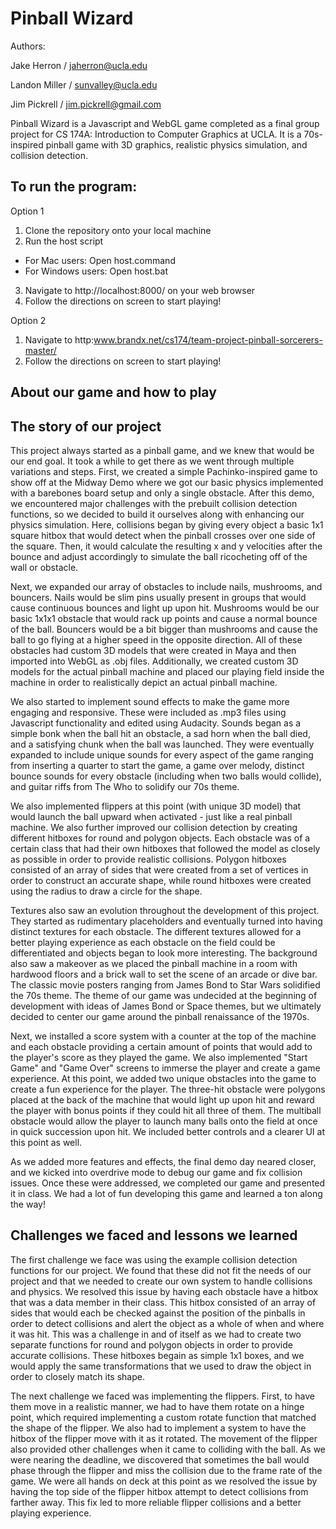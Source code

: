 # Pinball Wizard

Authors:

Jake Herron / jaherron@ucla.edu

Landon Miller / sunvalley@ucla.edu

Jim Pickrell / jim.pickrell@gmail.com


Pinball Wizard is a Javascript and WebGL game completed as a final group project for CS 174A: Introduction to Computer Graphics at UCLA. It is a 70s-inspired pinball game with 3D graphics, realistic physics simulation, and collision detection.

## To run the program:

Option 1
1. Clone the repository onto your local machine
2. Run the host script
  - For Mac users: Open host.command
  - For Windows users: Open host.bat
3. Navigate to http://localhost:8000/ on your web browser
4. Follow the directions on screen to start playing!

Option 2
1. Navigate to http:www.brandx.net/cs174/team-project-pinball-sorcerers-master/
2. Follow the directions on screen to start playing!

## About our game and how to play

## The story of our project

This project always started as a pinball game, and we knew that would be our end goal. It took a while to get there as we went through multiple variations and steps. First, we created a simple Pachinko-inspired game to show off at the Midway Demo where we got our basic physics implemented with a barebones board setup and only a single obstacle. After this demo, we encountered major challenges with the prebuilt collision detection functions, so we decided to build it ourselves along with enhancing our physics simulation. Here, collisions began by giving every object a basic 1x1 square hitbox that would detect when the pinball crosses over one side of the square. Then, it would calculate the resulting x and y velocities after the bounce and adjust accordingly to simulate the ball ricocheting off of the wall or obstacle. 

Next, we expanded our array of obstacles to include nails, mushrooms, and bouncers. Nails would be slim pins usually present in groups that would cause continuous bounces and light up upon hit. Mushrooms would be our basic 1x1x1 obstacle that would rack up points and cause a normal bounce of the ball. Bouncers would be a bit bigger than mushrooms and cause the ball to go flying at a higher speed in the opposite direction. All of these obstacles had custom 3D models that were created in Maya and then imported into WebGL as .obj files. Additionally, we created custom 3D models for the actual pinball machine and placed our playing field inside the machine in order to realistically depict an actual pinball machine. 

We also started to implement sound effects to make the game more engaging and responsive. These were included as .mp3 files using Javascript functionality and edited using Audacity. Sounds began as a simple bonk when the ball hit an obstacle, a sad horn when the ball died, and a satisfying chunk when the ball was launched. They were eventually expanded to include unique sounds for every aspect of the game ranging from inserting a quarter to start the game, a game over melody, distinct bounce sounds for every obstacle (including when two balls would collide), and guitar riffs from The Who to solidify our 70s theme. 

We also implemented flippers at this point (with unique 3D model) that would launch the ball upward when activated - just like a real pinball machine. We also further improved our collision detection by creating different hitboxes for round and polygon objects. Each obstacle was of a certain class that had their own hitboxes that followed the model as closely as possible in order to provide realistic collisions. Polygon hitboxes consisted of an array of sides that were created from a set of vertices in order to construct an accurate shape, while round hitboxes were created using the radius to draw a circle for the shape. 

Textures also saw an evolution throughout the development of this project. They started as rudimentary placeholders and eventually turned into having distinct textures for each obstacle. The different textures allowed for a better playing experience as each obstacle on the field could be differentiated and objects began to look more interesting. The background also saw a makeover as we placed the pinball machine in a room with hardwood floors and a brick wall to set the scene of an arcade or dive bar. The classic movie posters ranging from James Bond to Star Wars solidified the 70s theme. The theme of our game was undecided at the beginning of development with ideas of James Bond or Space themes, but we ultimately decided to center our game around the pinball renaissance of the 1970s. 

Next, we installed a score system with a counter at the top of the machine and each obstacle providing a certain amount of points that would add to the player's score as they played the game. We also implemented "Start Game" and "Game Over" screens to immerse the player and create a game experience. At this point, we added two unique obstacles into the game to create a fun experience for the player. The three-hit obstacle were polygons placed at the back of the machine that would light up upon hit and reward the player with bonus points if they could hit all three of them. The multiball obstacle would allow the player to launch many balls onto the field at once in quick succession upon hit. We included better controls and a clearer UI at this point as well. 

As we added more features and effects, the final demo day neared closer, and we kicked into overdrive mode to debug our game and fix collision issues. Once these were addressed, we completed our game and presented it in class. We had a lot of fun developing this game and learned a ton along the way!

## Challenges we faced and lessons we learned

The first challenge we face was using the example collision detection functions for our project. We found that these did not fit the needs of our project and that we needed to create our own system to handle collisions and physics. We resolved this issue by having each obstacle have a hitbox that was a data member in their class. This hitbox consisted of an array of sides that would each be checked against the position of the pinballs in order to detect collisions and alert the object as a whole of when and where it was hit. This was a challenge in and of itself as we had to create two separate functions for round and polygon objects in order to provide accurate collisions. These hitboxes begain as simple 1x1 boxes, and we would apply the same transformations that we used to draw the object in order to closely match its shape.

The next challenge we faced was implementing the flippers. First, to have them move in a realistic manner, we had to have them rotate on a hinge point, which required implementing a custom rotate function that matched the shape of the flipper. We also had to implement a system to have the hitbox of the flipper move with it as it rotated. The movement of the flipper also provided other challenges when it came to colliding with the ball. As we were nearing the deadline, we discovered that sometimes the ball would phase through the flipper and miss the collision due to the frame rate of the game. We were all hands on deck at this point as we resolved the issue by having the top side of the flipper hitbox attempt to detect collisions from farther away. This fix led to more reliable flipper collisions and a better playing experience. 


